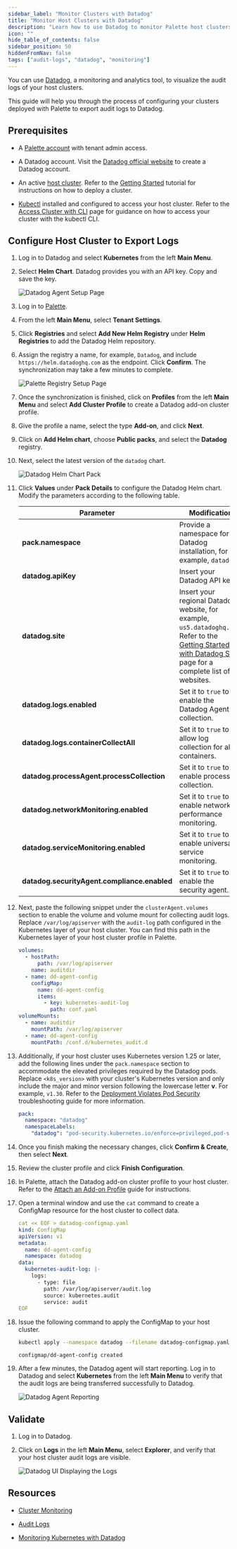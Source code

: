 ```yaml
---
sidebar_label: "Monitor Clusters with Datadog"
title: "Monitor Host Clusters with Datadog"
description: "Learn how to use Datadog to monitor Palette host clusters."
icon: ""
hide_table_of_contents: false
sidebar_position: 50
hiddenFromNav: false
tags: ["audit-logs", "datadog", "monitoring"]
---
```


You can use [Datadog](https://www.datadoghq.com/), a monitoring and analytics tool, to visualize the audit logs of your
host clusters.

This guide will help you through the process of configuring your clusters deployed with Palette to export audit logs to
Datadog.

## Prerequisites

- A [Palette account](https://console.spectrocloud.com) with tenant admin access.

- A Datadog account. Visit the [Datadog official website](https://app.datadoghq.eu/signup) to create a Datadog account.

- An active [host cluster](../glossary-all.md#host-cluster). Refer to the [Getting Started](/getting-started/) tutorial
  for instructions on how to deploy a cluster.

- [Kubectl](https://kubernetes.io/docs/tasks/tools/#kubectl) installed and configured to access your host cluster. Refer
  to the [Access Cluster with CLI](../clusters/cluster-management/palette-webctl.md) page for guidance on how to access
  your cluster with the kubectl CLI.

## Configure Host Cluster to Export Logs

1. Log in to Datadog and select **Kubernetes** from the left **Main Menu**.

2. Select **Helm Chart**. Datadog provides you with an API key. Copy and save the key.

   ![Datadog Agent Setup Page](/audit-logs_monitor-with-datadog_datadog-ui.webp)

3. Log in to [Palette](https://console.spectrocloud.com/).

4. From the left **Main Menu**, select **Tenant Settings**.

5. Click **Registries** and select **Add New Helm Registry** under **Helm Registries** to add the Datadog Helm
   repository.

6. Assign the registry a name, for example, `Datadog`, and include `https://helm.datadoghq.com` as the endpoint. Click
   **Confirm**. The synchronization may take a few minutes to complete.

   ![Palette Registry Setup Page](/audit-logs_monitor-with-datadog_registry.webp)

7. Once the synchronization is finished, click on **Profiles** from the left **Main Menu** and select **Add Cluster
   Profile** to create a Datadog add-on cluster profile.

8. Give the profile a name, select the type **Add-on**, and click **Next**.

9. Click on **Add Helm chart**, choose **Public packs**, and select the **Datadog** registry.

10. Next, select the latest version of the `datadog` chart.

    ![Datadog Helm Chart Pack](/audit-logs_monitor-with-datadog_datadog-pack.webp)

11. Click **Values** under **Pack Details** to configure the Datadog Helm chart. Modify the parameters according to the
    following table.

    | **Parameter**                                | **Modification**                                                                                                                                                                                                  |
    | -------------------------------------------- | ----------------------------------------------------------------------------------------------------------------------------------------------------------------------------------------------------------------- |
    | **pack.namespace**                           | Provide a namespace for the Datadog installation, for example, `datadog`.                                                                                                                                         |
    | **datadog.apiKey**                           | Insert your Datadog API key.                                                                                                                                                                                      |
    | **datadog.site**                             | Insert your regional Datadog website, for example, `us5.datadoghq.com`. Refer to the [Getting Started with Datadog Sites](https://docs.datadoghq.com/getting_started/site/) page for a complete list of websites. |
    | **datadog.logs.enabled**                     | Set it to `true` to enable the Datadog Agent log collection.                                                                                                                                                      |
    | **datadog.logs.containerCollectAll**         | Set it to `true` to allow log collection for all containers.                                                                                                                                                      |
    | **datadog.processAgent.processCollection**   | Set it to `true` to enable process collection.                                                                                                                                                                    |
    | **datadog.networkMonitoring.enabled**        | Set it to `true` to enable network performance monitoring.                                                                                                                                                        |
    | **datadog.serviceMonitoring.enabled**        | Set it to `true` to enable universal service monitoring.                                                                                                                                                          |
    | **datadog.securityAgent.compliance.enabled** | Set it to `true` to enable the security agent.                                                                                                                                                                    |

12. Next, paste the following snippet under the `clusterAgent.volumes` section to enable the volume and volume mount for
    collecting audit logs. Replace `/var/log/apiserver` with the `audit-log` path configured in the Kubernetes layer of
    your host cluster. You can find this path in the Kubernetes layer of your host cluster profile in Palette.

    ```yaml {3,13}
    volumes:
      - hostPath:
          path: /var/log/apiserver
        name: auditdir
      - name: dd-agent-config
        configMap:
          name: dd-agent-config
          items:
            - key: kubernetes-audit-log
              path: conf.yaml
    volumeMounts:
      - name: auditdir
        mountPath: /var/log/apiserver
      - name: dd-agent-config
        mountPath: /conf.d/kubernetes_audit.d
    ```

13. Additionally, if your host cluster uses Kubernetes version 1.25 or later, add the following lines under the
    `pack.namespace` section to accommodate the elevated privileges required by the Datadog pods. Replace
    `<k8s_version>` with your cluster's Kubernetes version and only include the major and minor version following the
    lowercase letter **v**. For example, `v1.30`. Refer to the
    [Deployment Violates Pod Security](../troubleshooting/cluster-deployment.md#scenario---deployment-violates-pod-security)
    troubleshooting guide for more information.

    ```yaml {3-4}
    pack:
      namespace: "datadog"
      namespaceLabels:
        "datadog": "pod-security.kubernetes.io/enforce=privileged,pod-security.kubernetes.io/enforce-version=v<k8s_version>"
    ```

14. Once you finish making the necessary changes, click **Confirm & Create**, then select **Next**.

15. Review the cluster profile and click **Finish Configuration**.

16. In Palette, attach the Datadog add-on cluster profile to your host cluster. Refer to the
    [Attach an Add-on Profile](../clusters/imported-clusters/attach-add-on-profile.md) guide for instructions.

17. Open a terminal window and use the `cat` command to create a ConfigMap resource for the host cluster to collect
    data.

    ```yaml
    cat << EOF > datadog-configmap.yaml
    kind: ConfigMap
    apiVersion: v1
    metadata:
      name: dd-agent-config
      namespace: datadog
    data:
      kubernetes-audit-log: |-
        logs:
          - type: file
            path: /var/log/apiserver/audit.log
            source: kubernetes.audit
            service: audit
    EOF
    ```

18. Issue the following command to apply the ConfigMap to your host cluster.

    ```bash
    kubectl apply --namespace datadog --filename datadog-configmap.yaml
    ```

    ```text hideClipboard
    configmap/dd-agent-config created
    ```

19. After a few minutes, the Datadog agent will start reporting. Log in to Datadog and select **Kubernetes** from the
    left **Main Menu** to verify that the audit logs are being transferred successfully to Datadog.

    ![Datadog Agent Reporting](/audit-logs_monitor-with-datadog_datadog-agent.webp)

## Validate

1. Log in to Datadog.

2. Click on **Logs** in the left **Main Menu**, select **Explorer**, and verify that your host cluster audit logs are
   visible.

   ![Datadog UI Displaying the Logs](/audit-logs_monitor-with-datadog_datadog-logs.webp)

## Resources

- [Cluster Monitoring](../clusters/cluster-management/monitoring/monitoring.md)

- [Audit Logs](./audit-logs.md)

- [Monitoring Kubernetes with Datadog](https://www.datadoghq.com/blog/monitoring-kubernetes-with-datadog/)

